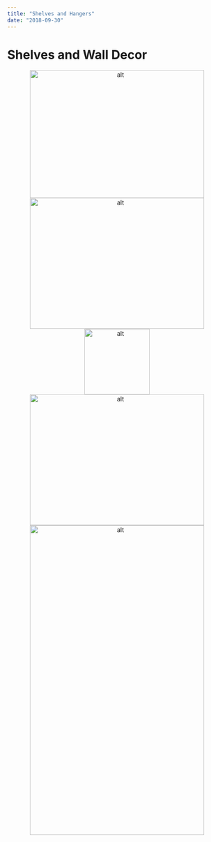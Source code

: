 ```yaml
---
title: "Shelves and Hangers"
date: "2018-09-30"
---
```


# Shelves and Wall Decor

<center><img src="https://raw.githubusercontent.com/prp1277/daveswoodwork/master/src/img/ShelvesAndHangers/NebraskaOutline.jpg"  alt="alt" width="400" height="293" /></center>

<center><img src="https://raw.githubusercontent.com/prp1277/daveswoodwork/master/src/img/ShelvesAndHangers/PowellSunburst.jpg"  alt="alt" width="400" height="300" /></center>

<center><img src="https://raw.githubusercontent.com/prp1277/daveswoodwork/master/src/img/ShelvesAndHangers/Profile.jpg"  alt="alt" width="150" height="150" /></center>

<center><img src="https://raw.githubusercontent.com/prp1277/daveswoodwork/master/src/img/ShelvesAndHangers/SolidShelf.jpg"  alt="alt" width="400" height="300" /></center>

<center><img src="https://raw.githubusercontent.com/prp1277/daveswoodwork/master/src/img/ShelvesAndHangers/LoveShelf.jpg"  alt="alt" width="400" height="710" /></center>
